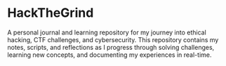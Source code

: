 # HackTheGrind
A personal journal and learning repository for my journey into ethical hacking, CTF challenges, and cybersecurity. This repository contains my notes, scripts, and reflections as I progress through solving challenges, learning new concepts, and documenting my experiences in real-time.
